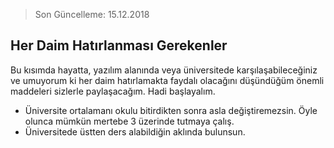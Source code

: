 > Son Güncelleme: 15.12.2018

## Her Daim Hatırlanması Gerekenler

Bu kısımda hayatta, yazılım alanında veya üniversitede karşılaşabileceğiniz ve umuyorum ki her daim hatırlamakta faydalı olacağını düşündüğüm önemli maddeleri sizlerle paylaşacağım. Hadi başlayalım.

* Üniversite ortalamanı okulu bitirdikten sonra asla değiştiremezsin. Öyle olunca mümkün mertebe 3 üzerinde tutmaya çalış.
* Üniversitede üstten ders alabildiğin aklında bulunsun.
